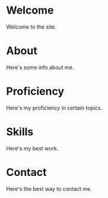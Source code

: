 <body>
    <div class="section" id="section1">
        <h1>Welcome</h1>
        <p>Welcome to the site.</p>
    </div>
    <div class="section" id="section2">
        <h1>About</h1>
        <p>Here's some info about me.</p>
    </div>
    <div class="section" id="section3">
        <h1>Proficiency</h1>
        <p>Here's my proficiency in certain topics.</p>
    </div>
    <div class="section" id="section4">
        <h1>Skills</h1>
        <p>Here's my best work.</p>
    </div>
    <div class="section" id="section5">
        <h1>Contact</h1>
        <p>Here's the best way to contact me.</p>
    </div>     
</body>
